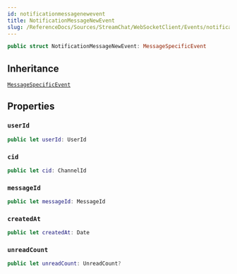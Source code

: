 ```yaml
---
id: notificationmessagenewevent 
title: NotificationMessageNewEvent
slug: /ReferenceDocs/Sources/StreamChat/WebSocketClient/Events/notificationmessagenewevent
---
```


``` swift
public struct NotificationMessageNewEvent: MessageSpecificEvent 
```

## Inheritance

[`MessageSpecificEvent`](MessageSpecificEvent)

## Properties

### `userId`

``` swift
public let userId: UserId
```

### `cid`

``` swift
public let cid: ChannelId
```

### `messageId`

``` swift
public let messageId: MessageId
```

### `createdAt`

``` swift
public let createdAt: Date
```

### `unreadCount`

``` swift
public let unreadCount: UnreadCount?
```
